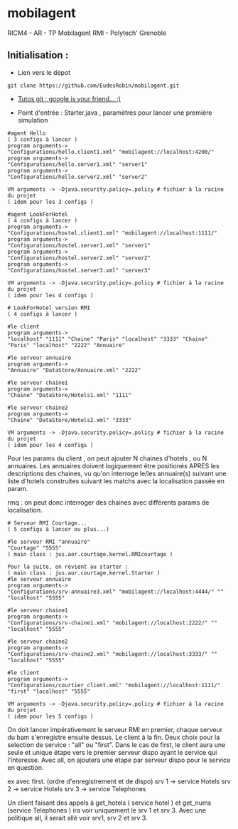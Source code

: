 # mobilagent
RICM4 - AR - TP Mobilagent RMI - Polytech' Grenoble

Initialisation :
--------

* Lien vers le dépot
```
git clone https://github.com/EudesRobin/mobilagent.git
```

* [Tutos git ; google is your friend... ;)](http://www.miximum.fr/enfin-comprendre-git.html)

* Point d'entrée : Starter.java , paramètres pour lancer une première simulation
```
#agent Hello
( 3 configs à lancer )
program arguments-> 
"Configurations/hello.client1.xml" "mobilagent://localhost:4200/"
program arguments-> 
"Configurations/hello.server1.xml" "server1"
program arguments-> 
"Configurations/hello.server2.xml" "server2"

VM arguments -> -Djava.security.policy=.policy # fichier à la racine du projet
( idem pour les 3 configs )
```

```
#agent LookForHotel
( 4 configs à lancer )
program arguments-> 
"Configurations/hostel.client1.xml" "mobilagent://localhost:1111/"
program arguments-> 
"Configurations/hostel.server1.xml" "server1"
program arguments-> 
"Configurations/hostel.server2.xml" "server2"
program arguments-> 
"Configurations/hostel.server3.xml" "server3"

VM arguments -> -Djava.security.policy=.policy # fichier à la racine du projet
( idem pour les 4 configs )
```

```
# LookForHotel version RMI
( 4 configs à lancer )

#le client
program arguments-> 
"localhost" "1111" "Chaine" "Paris" "localhost" "3333" "Chaine" "Paris" "localhost" "2222" "Annuaire"

#le serveur annuaire
program arguments-> 
"Annuaire" "DataStore/Annuaire.xml" "2222"

#le serveur chaine1
program arguments-> 
"Chaine" "DataStore/Hotels1.xml" "1111"

#le serveur chaine2
program arguments-> 
"Chaine" "DataStore/Hotels2.xml" "3333"

VM arguments -> -Djava.security.policy=.policy # fichier à la racine du projet
( idem pour les 4 configs )
```

Pour les params du client , on peut ajouter N chaines d'hotels , ou N annuaires.
Les annuaires doivent logiquement être positionés APRES les descriptions des chaines, vu qu'on interroge
le/les annuaire(s) suivant une liste d'hotels construites suivant les matchs avec la localisation passée en param.

rmq : on peut donc interroger des chaines avec différents params de localisation.


```
# Serveur RMI Courtage...
( 5 configs à lancer ou plus...)

#le serveur RMI "annuaire"
"Courtage" "5555"
( main class : jus.aor.courtage.kernel.RMIcourtage )

Pour la suite, on revient au starter :
( main class : jus.aor.courtage.kernel.Starter )
#le serveur annuaire
program arguments-> 
"Configurations/srv-annuaire3.xml" "mobilagent://localhost:4444/" "" "localhost" "5555"

#le serveur chaine1
program arguments-> 
"Configurations/srv-chaine1.xml" "mobilagent://localhost:2222/" "" "localhost" "5555"

#le serveur chaine2
program arguments-> 
"Configurations/srv-chaine2.xml" "mobilagent://localhost:3333/" "" "localhost" "5555"

#le client
program arguments-> 
"Configurations/courtier_client.xml" "mobilagent://localhost:1111/" "first" "localhost" "5555"

VM arguments -> -Djava.security.policy=.policy # fichier à la racine du projet
( idem pour les 5 configs )
```

On doit lancer impérativement le serveur RMI en premier, chaque serveur du bam s'enregistre ensuite dessus.
Le client à la fin. Deux choix pour la selection de service : "all" ou "first". Dans le cas de first, le client aura une seule et unique étape vers le premier serveur dispo ayant le service qui l'interesse. Avec all, on ajoutera une étape par serveur dispo pour le service en question.

ex avec first.
(ordre d'enregistrement et de dispo)
srv 1 -> service Hotels
srv 2 -> service Hotels
srv 3 -> service Telephones

Un client faisant des appels à get_hotels ( service hotel ) et get_nums (service Telephones ) ira voir uniquement
le srv 1 et srv 3. Avec une politique all, il serait allé voir srv1, srv 2 et srv 3.
